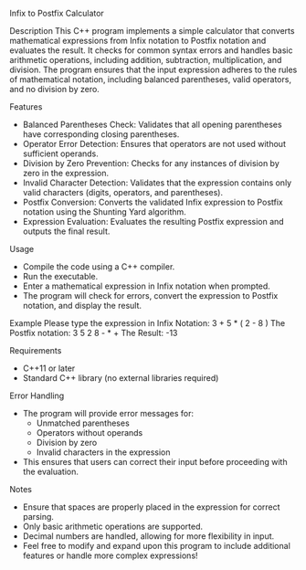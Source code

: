 Infix to Postfix Calculator

Description
  This C++ program implements a simple calculator that converts mathematical expressions from Infix notation to Postfix notation and evaluates the result. It checks for common syntax errors and handles basic arithmetic operations, including addition, subtraction, multiplication, and division. The program ensures that the input expression adheres to the rules of mathematical notation, including balanced parentheses, valid operators, and no division by zero.

Features
  - Balanced Parentheses Check: Validates that all opening parentheses have corresponding closing parentheses.
  - Operator Error Detection: Ensures that operators are not used without sufficient operands.
  - Division by Zero Prevention: Checks for any instances of division by zero in the expression.
  - Invalid Character Detection: Validates that the expression contains only valid characters (digits, operators, and parentheses).
  - Postfix Conversion: Converts the validated Infix expression to Postfix notation using the Shunting Yard algorithm.
  - Expression Evaluation: Evaluates the resulting Postfix expression and outputs the final result.

Usage
  - Compile the code using a C++ compiler.
  - Run the executable.
  - Enter a mathematical expression in Infix notation when prompted.
  - The program will check for errors, convert the expression to Postfix notation, and display the result.

Example
  Please type the expression in Infix Notation:
  3 + 5 * ( 2 - 8 )
  The Postfix notation:
  3 5 2 8 - * +
  The Result:
  -13

Requirements
  - C++11 or later
  - Standard C++ library (no external libraries required)
  
Error Handling
  - The program will provide error messages for:
    - Unmatched parentheses
    - Operators without operands
    - Division by zero
    - Invalid characters in the expression
  - This ensures that users can correct their input before proceeding with the evaluation.

Notes
  - Ensure that spaces are properly placed in the expression for correct parsing.
  - Only basic arithmetic operations are supported.
  - Decimal numbers are handled, allowing for more flexibility in input.
  - Feel free to modify and expand upon this program to include additional features or handle more complex expressions!
